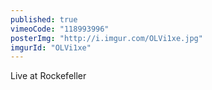 ```yaml
---
published: true
vimeoCode: "118993996"
posterImg: "http://i.imgur.com/OLVi1xe.jpg"
imgurId: "OLVi1xe"
---
```


Live at Rockefeller